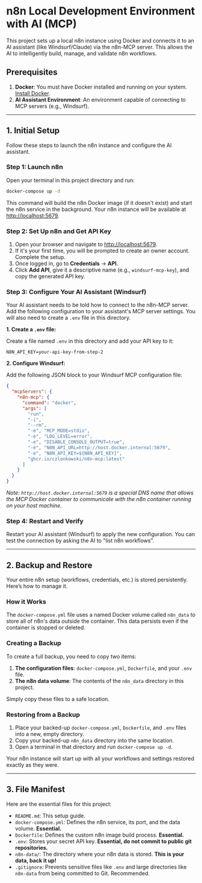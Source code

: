# n8n Local Development Environment with AI (MCP)

This project sets up a local n8n instance using Docker and connects it to an AI assistant (like Windsurf/Claude) via the n8n-MCP server. This allows the AI to intelligently build, manage, and validate n8n workflows.

## Prerequisites

1.  **Docker**: You must have Docker installed and running on your system. [Install Docker](https://www.docker.com/products/docker-desktop).
2.  **AI Assistant Environment**: An environment capable of connecting to MCP servers (e.g., Windsurf).

---

## 1. Initial Setup

Follow these steps to launch the n8n instance and configure the AI assistant.

### Step 1: Launch n8n

Open your terminal in this project directory and run:

```bash
docker-compose up -d
```

This command will build the n8n Docker image (if it doesn't exist) and start the n8n service in the background. Your n8n instance will be available at [http://localhost:5679](http://localhost:5679).

### Step 2: Set Up n8n and Get API Key

1.  Open your browser and navigate to [http://localhost:5679](http://localhost:5679).
2.  If it's your first time, you will be prompted to create an owner account. Complete the setup.
3.  Once logged in, go to **Credentials** -> **API**.
4.  Click **Add API**, give it a descriptive name (e.g., `windsurf-mcp-key`), and copy the generated API key.

### Step 3: Configure Your AI Assistant (Windsurf)

Your AI assistant needs to be told how to connect to the n8n-MCP server. Add the following configuration to your assistant's MCP server settings. You will also need to create a `.env` file in this directory.

**1. Create a `.env` file:**

Create a file named `.env` in this directory and add your API key to it:

```
N8N_API_KEY=your-api-key-from-step-2
```

**2. Configure Windsurf:**

Add the following JSON block to your Windsurf MCP configuration file:

```json
{
  "mcpServers": {
    "n8n-mcp": {
      "command": "docker",
      "args": [
        "run",
        "-i",
        "--rm",
        "-e", "MCP_MODE=stdio",
        "-e", "LOG_LEVEL=error",
        "-e", "DISABLE_CONSOLE_OUTPUT=true",
        "-e", "N8N_API_URL=http://host.docker.internal:5679",
        "-e", "N8N_API_KEY=${N8N_API_KEY}",
        "ghcr.io/czlonkowski/n8n-mcp:latest"
      ]
    }
  }
}
```

*Note: `http://host.docker.internal:5679` is a special DNS name that allows the MCP Docker container to communicate with the n8n container running on your host machine.*

### Step 4: Restart and Verify

Restart your AI assistant (Windsurf) to apply the new configuration. You can test the connection by asking the AI to "list n8n workflows".

---

## 2. Backup and Restore

Your entire n8n setup (workflows, credentials, etc.) is stored persistently. Here’s how to manage it.

### How it Works

The `docker-compose.yml` file uses a named Docker volume called `n8n_data` to store all of n8n's data outside the container. This data persists even if the container is stopped or deleted.

### Creating a Backup

To create a full backup, you need to copy two items:

1.  **The configuration files**: `docker-compose.yml`, `Dockerfile`, and your `.env` file.
2.  **The n8n data volume**: The contents of the `n8n_data` directory in this project.

Simply copy these files to a safe location.

### Restoring from a Backup

1.  Place your backed-up `docker-compose.yml`, `Dockerfile`, and `.env` files into a new, empty directory.
2.  Copy your backed-up `n8n_data` directory into the same location.
3.  Open a terminal in that directory and run `docker-compose up -d`.

Your n8n instance will start up with all your workflows and settings restored exactly as they were.

---

## 3. File Manifest

Here are the essential files for this project:

-   `README.md`: This setup guide.
-   `docker-compose.yml`: Defines the n8n service, its port, and the data volume. **Essential.**
-   `Dockerfile`: Defines the custom n8n image build process. **Essential.**
-   `.env`: Stores your secret API key. **Essential, do not commit to public git repositories.**
-   `n8n-data/`: The directory where your n8n data is stored. **This is your data, back it up!**
-   `.gitignore`: Prevents sensitive files like `.env` and large directories like `n8n-data` from being committed to Git. Recommended.
